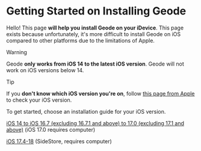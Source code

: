 # Getting Started on Installing Geode
Hello! This page **will help you install Geode on your iDevice**. This page exists because unfortunately, it's more difficult to install Geode on iOS compared to other platforms due to the limitations of Apple.

> [!WARNING]
> Geode **only works from iOS 14 to the latest iOS version**. Geode will not work on iOS versions below 14.

> [!TIP]
> If you **don't know which iOS version you're on**, follow [this page from Apple](https://support.apple.com/en-us/109065) to check your iOS version.

To get started, choose an installation guide for your iOS version.

[iOS 14 to iOS 16.7 (excluding 16.7.1 and above) to 17.0 (excluding 17.1 and above)](/OLD-IOS-INSTALL.md) (iOS 17.0 requires computer) 

[iOS 17.4-18](/MODERN-IOS-INSTALL.md) (SideStore, requires computer)
